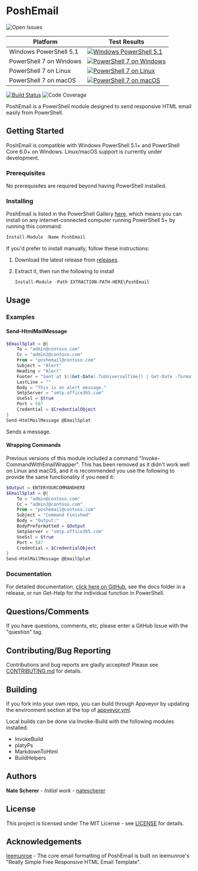 # PoshEmail

![Open Issues](https://img.shields.io/github/issues-raw/natescherer/poshemail.svg?logo=github)

| Platform | Test Results |
| --- | --- |
| Windows PowerShell 5.1 | [![Windows PowerShell 5.1](https://gist.github.com/natescherer/a2b45064937a7332c60c6cbbdadd61db/raw/b0a47e1106a808c4c90ac872d00acf6600819564/PoshEmail_TestResults_Windows_powershell.md_badge.svg)](https://gist.github.com/natescherer/a2b45064937a7332c60c6cbbdadd61db) |
| PowerShell 7 on Windows |[![PowerShell 7 on Windows](https://gist.github.com/natescherer/797ca586d176e0af436182c772e35c24/raw/cb57765e1582bbe785319b0827edb117d9d061b4/PoshEmail_TestResults_Windows_pwsh.md_badge.svg)](https://gist.github.com/natescherer/797ca586d176e0af436182c772e35c24) |
| PowerShell 7 on Linux | [![PowerShell 7 on Linux](https://gist.github.com/natescherer/3322138e20633eedefb88c22bc27346a/raw/ee6562aa5e35f402889f801c4d7feb59e6fb6a8a/PoshEmail_TestResults_Linux_pwsh.md_badge.svg)](https://gist.github.com/natescherer/3322138e20633eedefb88c22bc27346a) |
| PowerShell 7 on macOS | [![PowerShell 7 on macOS](https://gist.github.com/natescherer/0776b2b971957aa9ef92363e77c470c8/raw/9f4160ffc57f43f714c3188624a75433854c5df6/PoshEmail_TestResults_macOS_pwsh.md_badge.svg)](https://gist.github.com/natescherer/0776b2b971957aa9ef92363e77c470c8) |

[![Build Status](https://img.shields.io/azure-devops/build/natescherer/poshemail/3.svg?logo=azuredevops)](https://dev.azure.com/natescherer/poshemail/_build/latest?definitionId=3&branchName=master) ![Code Coverage](https://img.shields.io/azure-devops/coverage/natescherer/poshemail/3.svg?logo=azuredevops) 

PoshEmail is a PowerShell module designed to send responsive HTML email easily from PowerShell.

## Getting Started

PoshEmail is compatible with Windows PowerShell 5.1+ and PowerShell Core 6.0+ on Windows. Linux/macOS support is currently under development.

### Prerequisites

No prerequisites are required beyond having PowerShell installed.

### Installing

PoshEmail is listed in the PowerShell Gallery [here](https://www.powershellgallery.com/packages/PoshEmail), which means you can install on any internet-connected computer running PowerShell 5+ by running this command:

```PowerShell
Install-Module -Name PoshEmail
```

If you'd prefer to install manually, follow these instructions:

1. Download the latest release from [releases](../../releases).
1. Extract it, then run the following to install

    ```PowerShell
    Install-Module -Path EXTRACTION-PATH-HERE\PoshEmail
    ```

## Usage

### Examples

#### Send-HtmlMailMessage

```PowerShell
$EmailSplat = @{
    To = "admin@contoso.com"
    Cc = "admin2@contoso.com"
    From = "poshemail@contoso.com"
    Subject = "Alert"
    Heading = "Alert"
    Footer = "Sent at $((Get-Date).ToUniversalTime() | Get-Date -format s) UTC"
    LastLine = ""
    Body = "This is an alert message."
    SmtpServer = "smtp.office365.com" 
    UseSsl = $true
    Port = 587
    Credential = $CredentialObject
}
Send-HtmlMailMessage @EmailSplat
```

Sends a message.

#### Wrapping Commands

Previous versions of this module included a command "Invoke-CommandWithEmailWrapper". This has been removed as it didn't work well on Linux and macOS, and it is recommended you use the following to provide the same functionality if you need it:

```PowerShell
$Output = ENTERYOURCOMMANDHERE
$EmailSplat = @{
    To = "admin@contoso.com"
    Cc = "admin2@contoso.com"
    From = "poshemail@contoso.com"
    Subject = "Command Finished"
    Body = "Output:"
    BodyPreformatted = $Output
    SmtpServer = "smtp.office365.com" 
    UseSsl = $true
    Port = 587
    Credential = $CredentialObject
}
Send-HtmlMailMessage @EmailSplat
```

### Documentation

For detailed documentation, [click here on GitHub](docs), see the docs folder in a release, or run Get-Help for the individual function in PowerShell.

## Questions/Comments

If you have questions, comments, etc, please enter a GitHub Issue with the "question" tag.

## Contributing/Bug Reporting

Contributions and bug reports are gladly accepted! Please see [CONTRIBUTING.md](CONTRIBUTING.md) for details.

## Building

If you fork into your own repo, you can build through Appveyor by updating the environment section at the top of [appveyor.yml](appveyor.yml).

Local builds can be done via Invoke-Build with the following modules installed:

- InvokeBuild
- platyPs
- MarkdownToHtml
- BuildHelpers

## Authors

**Nate Scherer** - *Initial work* - [natescherer](https://github.com/natescherer)

## License

This project is licensed under The MIT License - see [LICENSE](LICENSE) for details.

## Acknowledgements

[leemunroe](https://github.com/leemunroe/responsive-html-email-template) - The core email formatting of PoshEmail is built on leemunroe's "Really Simple Free Responsive HTML Email Template".
